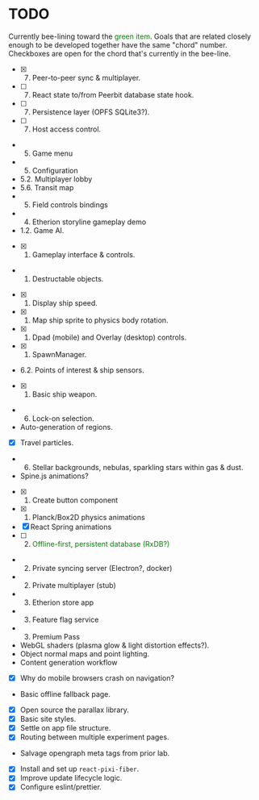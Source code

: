 # TODO

Currently bee-lining toward the <span style="color: green">green item</span>.
Goals that are related closely enough to be developed together have the same "chord" number.
Checkboxes are open for the chord that's currently in the bee-line.

- [x] 7. Peer-to-peer sync & multiplayer.
- [ ] 7. React state to/from Peerbit database state hook.
- [ ] 7. Persistence layer (OPFS SQLite3?).
- [ ] 7. Host access control.
- 5. Game menu
- 5. Configuration
- 5.2. Multiplayer lobby
- 5.6. Transit map
- 5. Field controls bindings
- 4. Etherion storyline gameplay demo
- 1.2. Game AI.
- [x] 1. Gameplay interface & controls.
- 1. Destructable objects.
- [x] 1. Display ship speed.
- [x] 1. Map ship sprite to physics body rotation.
- [x] 1. Dpad (mobile) and Overlay (desktop) controls.
- [x] 1. SpawnManager.
- 6.2. Points of interest & ship sensors.
- [x] 1. Basic ship weapon.
- 6. Lock-on selection.
- Auto-generation of regions.
- [x] Travel particles.
- 6. Stellar backgrounds, nebulas, sparkling stars within gas & dust.
- Spine.js animations?
- [x] 1. Create button component
- [x] 1. Planck/Box2D physics animations
- [x] React Spring animations
- [ ] 2. <span style="color: green">Offline-first, persistent database (RxDB?)</span>
- 2. Private syncing server (Electron?, docker)
- 2. Private multiplayer (stub)
- 3. Etherion store app
- 3. Feature flag service
- 3. Premium Pass
- WebGL shaders (plasma glow & light distortion effects?).
- Object normal maps and point lighting.
- Content generation workflow
- [x] Why do mobile browsers crash on navigation?
- Basic offline fallback page.
- [x] Open source the parallax library.
- [x] Basic site styles.
- [x] Settle on app file structure.
- [x] Routing between multiple experiment pages.
- Salvage opengraph meta tags from prior lab.
- [x] Install and set up `react-pixi-fiber`.
- [x] Improve update lifecycle logic.
- [x] Configure eslint/prettier.

